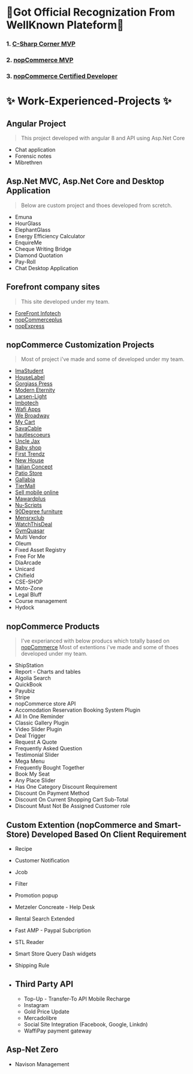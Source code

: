  # :metal:Got Official Recognization From WellKnown Plateform:metal:

   ###       1. [C-Sharp Corner MVP](https://www.c-sharpcorner.com/members/smiten-kalathiya3)
   ###       2. [nopCommerce MVP](https://www.nopcommerce.com/mvp)
   ###       3. [nopCommerce Certified Developer](https://www.nopcommerce.com/certified-developers?country=ind)  
  


  
   # :sparkles: Work-Experienced-Projects :sparkles:

## Angular Project

   > This project developed with angular 8 and API using Asp.Net Core 

 * Chat application
 * Forensic notes
 * Mibrethren

## Asp.Net MVC, Asp.Net Core and Desktop Application 

  > Below are custom project and thoes developed from scretch.

 *	Emuna
 *	HourGlass
 *	ElephantGlass
 *	Energy Efficiency Calculator
 *	EnquireMe 
 *	Cheque Writing Bridge
 *	Diamond Quotation
 *	Pay-Roll
 *  Chat Desktop Application


## Forefront company sites

   > This site developed under my team.

 *  [ForeFront Infotech](http://forefrontinfotech.com)
 *  [nopCommerceplus](http://nopcommerceplus.com)
 *  [nopExpress](https://www.nopexpress.com)

## nopCommerce Customization Projects
   
   > Most of project i've made and some of developed under my team.

 *  [ImaStudent](https://www.imastudent.com)
 *  [HouseLabel](https://www.houselabels.com)
 *  [Gorgiass Press](https://www.gorgiaspress.com)
 *  [Modern Eternity](https://www.moderneternity.com)
 *  [Larsen-Light](https://www.larsenlights.com)
 *  [Imbotech](https://imbotec.com)
 *  [Wafi Apps](https://bh.wafiapps.com)
 *  [We Broadway](http://broadway.gtpass.com)
 *  [My Cart](http://mycart.technology)
 *  [SavaCable](https://www.savacable.com)
 *  [hautlescoeurs](https://www.hautlescoeurs.be)
 *  [Uncle Jax](http://www.unclejax.com/vn-en/)
 *  [Baby shop](https://www.babyshophk.net)
 *  [First Trendz](https://www.firsttrendz.com/)
 *  [New House](https://www.newhouse.se/se)
 *  [Italian Concept](https://italianconceptusa.com/)
 *  [Patio Store](https://www.patiostore.com/)
 *  [Gallabia](https://www.gallabia.com/)
 *  [TierMall](http://staging.tiremalliraq.com/)
 *  [Sell mobile online](http://sellmobile.online/)
 *  [Mawardplus](https://www.mawardsplus.com/)
 *  [Nu-Scripts](https://www.nu-scripts.com/)
 *  [90Degree furniture](https://90degreeofficefurniture.com/)
 *  [Mensrxclub](https://mensrxclub.com/)
 *  [WatchThisDeal](https://www.watchthisdeal.co.uk/)
 *  [GymQuasar](https://www.gymquasar.com/)
 *  Multi Vendor
 *  Oleum
 *  Fixed Asset Registry
 *  Free For Me
 *  DiaArcade 
 *  Unicard  
 *  Chifield
 *  CSE-SHOP
 *  Moto-Zone
 *  Legal Bluff
 *  Course management
 *  Hydock


 ## nopCommerce Products 
  
   > I've experianced with below producs which totally based on [nopCommerce](https://www.nopcommerce.com/) 
   > Most of extentions i've made and some of thoes developed under my team.  
 
 *	ShipStation
 *	Report - Charts and tables
 *	Algolia Search
 *	QuickBook 
 *	Payubiz
 *	Stripe
 *	nopCommerce store API
 *	Accomodation Reservation Booking System Plugin
 *	All In One Reminder
 *	Classic Gallery Plugin
 *	Video Slider Plugin
 *	Deal Trigger
 *	Request A Quote 
 *	Frequently Asked Question
 *	Testimonial Slider
 *	Mega Menu
 *	Frequently Bought Together
 *	Book My Seat
 *	Any Place Slider
 *	Has One Category Discount Requirement 
 *	Discount On Payment Method
 *	Discount On Current Shopping Cart Sub-Total
 *	Discount Must Not Be Assigned Customer role

  ## Custom Extention (nopCommerce and Smart-Store) Developed Based On Client Requirement 
 
 * Recipe 	
 * Customer Notification 
 * Jcob
 * Filter 
 * Promotion popup	
 * Metzeler Concreate - Help Desk
 * Rental Search Extended
 * Fast AMP - Paypal Subcription
 * STL Reader 
 * Smart Store Query Dash widgets 
 * Shipping Rule
 
 * ## Third Party API 

    * Top-Up - Transfer-To API Mobile Recharge
    * Instagram 
    * Gold Price Update
    * Mercadolibre
    * Social Site Integration (Facebook, Google, Linkdn)
    * WaffiPay payment gateway

 ## Asp-Net Zero    

 * Navison Management



         
         
         
         	

